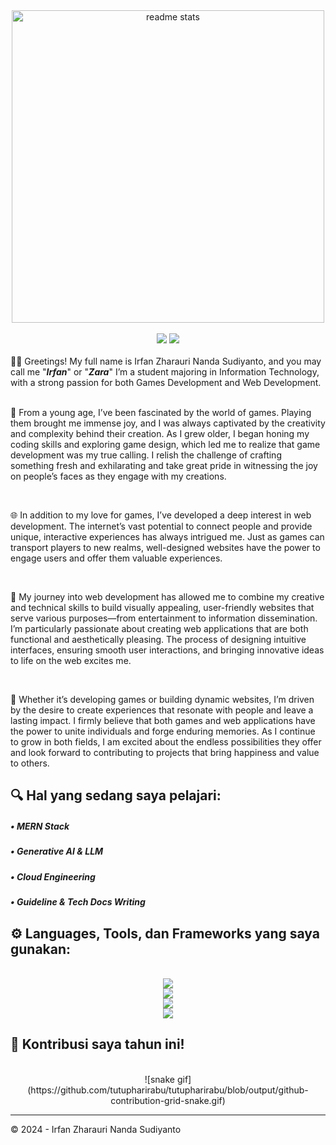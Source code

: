 <div align="center">
  <img width=500 src="https://github-readme-stats.vercel.app/api?username=tutupharirabu&count_private=true&show_icons=true&theme=react&rank_icon=github&border_radius=10" alt="readme stats" />
  
  <br>
  <br>
  
  <img src="https://visitor-badge.laobi.icu/badge?page_id=tutupharirabu.visitor-badge&left_text=Profile%20Views" />
  <img src="https://wakatime.com/badge/user/4ed81c28-2c72-4315-a893-295904236490/project/b1c00087-3b5b-4644-a016-c633f490a5dc.svg" />
</div>

<br>

<div>
  👋🏻 Greetings! My full name is Irfan Zharauri Nanda Sudiyanto, and you may call me "<b><i>Irfan</i></b>" or "<b><i>Zara</i></b>" I’m a student majoring in Information Technology, with a strong passion for both Games Development and Web Development.

  <br>
  <br>

  🌱 From a young age, I’ve been fascinated by the world of games. Playing them brought me immense joy, and I was always captivated by the creativity and complexity behind their creation. As I grew older, I began honing my coding skills and exploring game design, which led me to realize that game development was my true calling. I relish the challenge of crafting something fresh and exhilarating and take great pride in witnessing the joy on people’s faces as they engage with my creations.

  <br>

  🌐 In addition to my love for games, I’ve developed a deep interest in web development. The internet’s vast potential to connect people and provide unique, interactive experiences has always intrigued me. Just as games can transport players to new realms, well-designed websites have the power to engage users and offer them valuable experiences.

  <br>

   🚀 My journey into web development has allowed me to combine my creative and technical skills to build visually appealing, user-friendly websites that serve various purposes—from entertainment to information dissemination. I’m particularly passionate about creating web applications that are both functional and aesthetically pleasing. The process of designing intuitive interfaces, ensuring smooth user interactions, and bringing innovative ideas to life on the web excites me.

  <br>

  💫 Whether it’s developing games or building dynamic websites, I’m driven by the desire to create experiences that resonate with people and leave a lasting impact. I firmly believe that both games and web applications have the power to unite individuals and forge enduring memories. As I continue to grow in both fields, I am excited about the endless possibilities they offer and look forward to contributing to projects that bring happiness and value to others.
</div>

<h2 align="left">🔍 Hal yang sedang saya pelajari:</h2>

<div margin-left: 100px>
    <h5> &bull; MERN Stack </h5>
    <h5> &bull; Generative AI & LLM </h5> 
    <h5> &bull; Cloud Engineering </h5> 
    <h5> &bull; Guideline & Tech Docs Writing </h5> 
</div>

<h2 align="left">⚙️ Languages, Tools, dan Frameworks yang saya gunakan:</h2>

<br>
<div align="center">
    <img src="https://skillicons.dev/icons?i=mysql,postgres" /><br>
    <img src="https://skillicons.dev/icons?i=figma,ai,ps" /><br>
    <img src="https://skillicons.dev/icons?i=html,css,vue,bootstrap,js,laravel" /><br>
    <img src="https://skillicons.dev/icons?i=git,github,vscode,postman,docker,kubernetes,aws,gcp" /><br>
<!--     <img src="https://skillicons.dev/icons?i=mysql,mongodb,postgres,sqlite" /><br> -->
<!--     <img src="https://skillicons.dev/icons?i=git,github,vscode,postman,docker,kubernetes,aws,gcp" /><br> -->
<!--     <img src="https://skillicons.dev/icons?i=html,css,react,vue,bootstrap,js,jquery,express,nodejs,laravel" /><br> -->
</div>

<h2 align="left">🐍 Kontribusi saya tahun ini!</h2>

<br>
<div align="center">
    ![snake gif](https://github.com/tutupharirabu/tutupharirabu/blob/output/github-contribution-grid-snake.gif)
</div>

<hr>

©️ 2024 - Irfan Zharauri Nanda Sudiyanto



